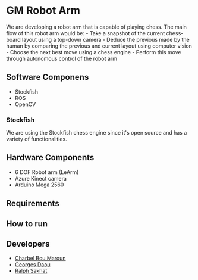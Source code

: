 # GM Robot Arm

We are developing a robot arm that is capable of playing chess.
The main flow of this robot arm would be:
    - Take a snapshot of the current chess-board layout using a top-down camera
    - Deduce the previous made by the human by comparing the previous and current layout using computer vision
    - Choose the next best move using a chess engine
    - Perform this move through autonomous control of the robot arm

## Software Componens

- Stockfish
- ROS
- OpenCV

### Stockfish

We are using the Stockfish chess engine since it's open source and has a variety of functionalities.

## Hardware Components

- 6 DOF Robot arm (LeArm)
- Azure Kinect camera
- Arduino Mega 2560

## Requirements


## How to run


## Developers

- [Charbel Bou Maroun](https://github.com/Charbel199)
- [Georges Daou](https://github.com/George1044)
- [Ralph Sakhat](https://github.com/Ralph-S)



